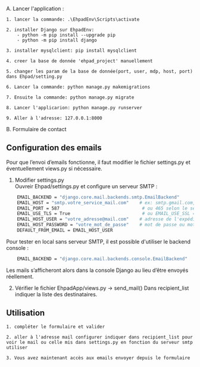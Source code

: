 A. Lancer l'application :

    1. lancer la commande: .\EhpadEnv\Scripts\activate

    2. installer Django sur EhpadEnv: 
        - python -m pip install --upgrade pip
        - python -m pip install django

    3. installer mysqlclient: pip install mysqlclient

    4. creer la base de donnée 'ehpad_project' manuellement

    5. changer les param de la base de donnée(port, user, mdp, host, port) dans Ehpad/setting.py

    6. Lancer la commande: python manage.py makemigrations

    7. Ensuite la commande: python manage.py migrate

    8. Lancer l'applicarion: python manage.py runserver

    9. Aller à l'adresse: 127.0.0.1:8000

B. Formulaire de contact

## Configuration des emails
Pour que l’envoi d’emails fonctionne, il faut modifier le fichier settings.py et éventuellement views.py si nécessaire.

1. Modifier settings.py\
Ouvreir Ehpad/settings.py et configure un serveur SMTP :
```bash
    EMAIL_BACKEND = "django.core.mail.backends.smtp.EmailBackend"
    EMAIL_HOST = "smtp.votre_service_mail.com"    # ex: smtp.gmail.com, smtp.sendinblue.com
    EMAIL_PORT = 587                               # ou 465 selon le service
    EMAIL_USE_TLS = True                           # ou EMAIL_USE_SSL = True
    EMAIL_HOST_USER = "votre_adresse@mail.com"    # adresse de l'expéditeur
    EMAIL_HOST_PASSWORD = "votre_mot_de_passe"    # mot de passe ou mot de passe application
    DEFAULT_FROM_EMAIL = EMAIL_HOST_USER
```
Pour tester en local sans serveur SMTP, il est possible d'utiliser le backend console :
```bash
    EMAIL_BACKEND = "django.core.mail.backends.console.EmailBackend"
```
Les mails s’afficheront alors dans la console Django au lieu d’être envoyés réellement.

2. Vérifier le fichier EhpadApp/views.py -> send_mail()
Dans recipient_list indiquer la liste des destinataires.

## Utilisation

    1. compléter le formulaire et valider

    2. aller à l'adresse mail configurer indiquer dans recipient_list pour voir le mail ou celle mis dans settings.py en fonction du serveur smtp utiliser

    3. Vous avez maintenant accès aux emails envoyer depuis le formulaire

